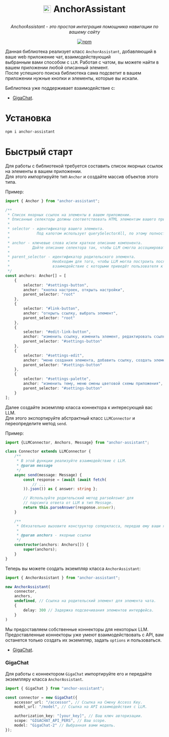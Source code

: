 <div align="center" style="display: flex; align-items: center; justify-content: center; gap: 8px;">
    <img src="public/anchor-assistant.ico" alt="anchor-assistant-logo" width="24" height="24"/>
    <h1 style="margin: 0; padding: 16px 0;">AnchorAssistant</h1>
</div>

<p align="center">
    <em>
        AnchorAssistant - это простая интеграция помощника навигации по вашему сайту
    </em>
  <br>
</p>

<p align="center">
  <a href="https://www.npmjs.com/package/anchor-assistant">
    <img src="https://img.shields.io/badge/npm-AnchorAssistant-%23ddf0de?logo=npm" alt="npm" />
  </a>
</p>

Данная библиотека реализует класс `AnchorAssistant`, добавляющий в ваше web приложение чат, взаимодействующий <br>
выбранным вами способом с `LLM`. Работая с чатом, вы можете найти в вашем приложении любой описанный элемент. <br> 
После успешного поиска библиотека сама подсветит в вашем приложении нужные кнопки и элементы, которые вы искали.

Библиотека уже поддерживает взаимодействие с:
- [GigaChat](#GigaChat).

# Установка

```bash
npm i anchor-assistant
```

# Быстрый старт

Для работы с библиотекой требуется составить список якорных ссылок на элементы в вашем приложении. <br>
Для этого импортируйте тип `Anchor` и создайте массив объектов этого типа.

Пример:
```ts
import { Anchor } from "anchor-assistant";

/**
 * Список якорных ссылок на элементы в вашем приложении.
 * Описанные селекторы должны соответствовать HTML элементам вашего приложения.
 * 
 * selector - идентификатор вашего элемента.
 *            Под капотом использует querySelectorAll, по этому полностью совместим со всеми HTML селекторами.
 *            
 * anchor - ключевые слова и/или краткое описание компонента.
 *          Дайте описание селектора так, чтобы LLM смогла ассоциировать запросы пользователей с ним.
 *          
 * parent_selector - идентификатор родительского элемента.
 *                   Необходим для того, чтобы LLM могла построить последовательный список селекторов,
 *                   взаимодействие с которыми приведёт пользователя к желаемому элементу.
 */
const anchors: Anchor[] = [
    {
        selector: "#settings-button",
        anchor: "кнопка настроек, открыть настройки",
        parent_selector: "root"
    },
    {
        selector: "#link-button",
        anchor: "открыть ссылку, выбрать элемент",
        parent_selector: "root"
    },
    {
        selector: "#edit-link-button",
        anchor: "изменить ссылку, изменить элемент, редактировать ссылку",
        parent_selector: "#settings-button"
    },
    {
        selector: "#settings-edit",
        anchor: "меню создания элемента, добавить ссылку, создать элемент",
        parent_selector: "#settings-button"
    },
    {
        selector: "#settings-palette",
        anchor: "изменить тему, меню смены цветовой схемы приложения",
        parent_selector: "#settings-button"
    }
];
```

Далее создайте экземпляр класса коннектора к интересующей вас LLM. <br>
Для этого экспортируйте абстрактный класс `LLMConnector` и переопределите метод `send`.

Пример:

```ts
import {LLMConnector, Anchors, Message} from "anchor-assistant";

class Connector extends LLMConnector {
    /**
     * В этой функции реализуйте взаимодействие с LLM.
     * @param message
     */
    async send(message: Message) {
        const response = (await (await fetch(
            // ...
        )).json()) as { answer: string };

        // Используйте родительский метод parseAnswer для 
        // парсинга ответа от LLM в тип Message.
        return this.parseAnswer(response.answer);
    }

    /**
     * Обязательно вызовите конструктор соперкласса, передав ему ваши якорные ссылки.
     *
     * @param anchors - якорные ссылки
     */
    constructor(anchors: Anchors[]) {
        super(anchors);
    }
}
```

Теперь вы можете создать экземпляр класса `AnchorAssistant`:
```ts
import { AnchorAssistant } from "anchor-assistant";

new AnchorAssistant(
    connector, 
    anchors,
    undefined, // Ссылка на родительский элемент для элемента чата.
    {
        delay: 300 // Задержка подсвечивания элементов интерфейса.
    }
)
```

Мы предоставляем собственные коннекторы для некоторых LLM. <br>
Предоставленные коннекторы уже умеют взаимодействовать с API, вам останется только
создать их экземпляр, задать `options` и пользоваться.

- [GigaChat](#GigaChat).

### GigaChat

Для работы с коннектором `GigaChat` импортируйте его и передайте экземпляру класса `AnchorAssistant`.
```ts
import { GigaChat } from "anchor-assistant";

const connector = new GigaChat({
    accessor_url: "/accessor", // Ссылка на Смену Access Key.
    model_url: "/model", // Ссылка на API взаимодействия с LLM.

    authorization_key: "[your_key]", // Ваш ключ авторизации.
    scope: "GIGACHAT_API_PERS", // Ваш scope.
    model: "GigaChat-2" // Выбранная вами модель.
});
```